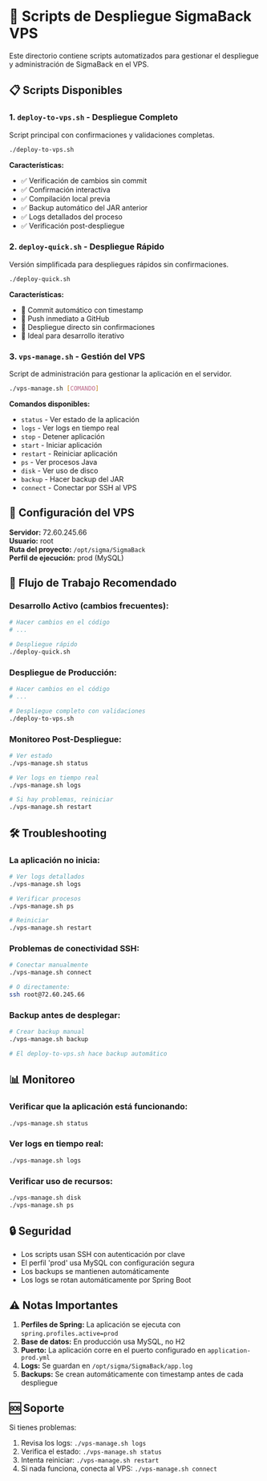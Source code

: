 # 🚀 Scripts de Despliegue SigmaBack VPS

Este directorio contiene scripts automatizados para gestionar el despliegue y administración de SigmaBack en el VPS.

## 📋 Scripts Disponibles

### 1. `deploy-to-vps.sh` - Despliegue Completo
Script principal con confirmaciones y validaciones completas.

```bash
./deploy-to-vps.sh
```

**Características:**
- ✅ Verificación de cambios sin commit
- ✅ Confirmación interactiva
- ✅ Compilación local previa
- ✅ Backup automático del JAR anterior
- ✅ Logs detallados del proceso
- ✅ Verificación post-despliegue

### 2. `deploy-quick.sh` - Despliegue Rápido
Versión simplificada para despliegues rápidos sin confirmaciones.

```bash
./deploy-quick.sh
```

**Características:**
- 🚀 Commit automático con timestamp
- 🚀 Push inmediato a GitHub
- 🚀 Despliegue directo sin confirmaciones
- 🚀 Ideal para desarrollo iterativo

### 3. `vps-manage.sh` - Gestión del VPS
Script de administración para gestionar la aplicación en el servidor.

```bash
./vps-manage.sh [COMANDO]
```

**Comandos disponibles:**
- `status` - Ver estado de la aplicación
- `logs` - Ver logs en tiempo real
- `stop` - Detener aplicación
- `start` - Iniciar aplicación  
- `restart` - Reiniciar aplicación
- `ps` - Ver procesos Java
- `disk` - Ver uso de disco
- `backup` - Hacer backup del JAR
- `connect` - Conectar por SSH al VPS

## 🔧 Configuración del VPS

**Servidor:** 72.60.245.66  
**Usuario:** root  
**Ruta del proyecto:** `/opt/sigma/SigmaBack`  
**Perfil de ejecución:** prod (MySQL)

## 📝 Flujo de Trabajo Recomendado

### Desarrollo Activo (cambios frecuentes):
```bash
# Hacer cambios en el código
# ...

# Despliegue rápido
./deploy-quick.sh
```

### Despliegue de Producción:
```bash
# Hacer cambios en el código
# ...

# Despliegue completo con validaciones
./deploy-to-vps.sh
```

### Monitoreo Post-Despliegue:
```bash
# Ver estado
./vps-manage.sh status

# Ver logs en tiempo real
./vps-manage.sh logs

# Si hay problemas, reiniciar
./vps-manage.sh restart
```

## 🛠️ Troubleshooting

### La aplicación no inicia:
```bash
# Ver logs detallados
./vps-manage.sh logs

# Verificar procesos
./vps-manage.sh ps

# Reiniciar
./vps-manage.sh restart
```

### Problemas de conectividad SSH:
```bash
# Conectar manualmente
./vps-manage.sh connect

# O directamente:
ssh root@72.60.245.66
```

### Backup antes de desplegar:
```bash
# Crear backup manual
./vps-manage.sh backup

# El deploy-to-vps.sh hace backup automático
```

## 📊 Monitoreo

### Verificar que la aplicación está funcionando:
```bash
./vps-manage.sh status
```

### Ver logs en tiempo real:
```bash
./vps-manage.sh logs
```

### Verificar uso de recursos:
```bash
./vps-manage.sh disk
./vps-manage.sh ps
```

## 🔒 Seguridad

- Los scripts usan SSH con autenticación por clave
- El perfil 'prod' usa MySQL con configuración segura
- Los backups se mantienen automáticamente
- Los logs se rotan automáticamente por Spring Boot

## ⚠️ Notas Importantes

1. **Perfiles de Spring:** La aplicación se ejecuta con `spring.profiles.active=prod`
2. **Base de datos:** En producción usa MySQL, no H2
3. **Puerto:** La aplicación corre en el puerto configurado en `application-prod.yml`
4. **Logs:** Se guardan en `/opt/sigma/SigmaBack/app.log`
5. **Backups:** Se crean automáticamente con timestamp antes de cada despliegue

## 🆘 Soporte

Si tienes problemas:

1. Revisa los logs: `./vps-manage.sh logs`
2. Verifica el estado: `./vps-manage.sh status` 
3. Intenta reiniciar: `./vps-manage.sh restart`
4. Si nada funciona, conecta al VPS: `./vps-manage.sh connect`